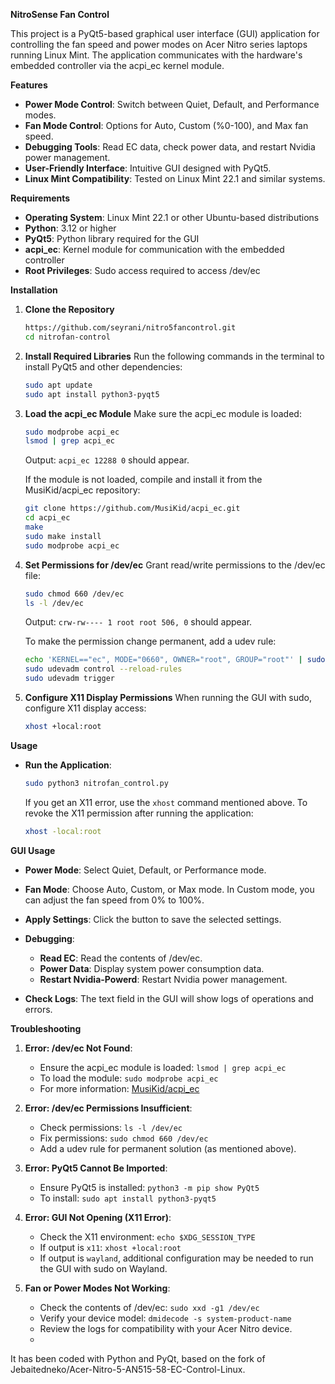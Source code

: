 **NitroSense Fan Control**

This project is a PyQt5-based graphical user interface (GUI) application for controlling the fan speed and power modes on Acer Nitro series laptops running Linux Mint. The application communicates with the hardware's embedded controller via the acpi\_ec kernel module.

**Features**

* **Power Mode Control**: Switch between Quiet, Default, and Performance modes.
* **Fan Mode Control**: Options for Auto, Custom (%0-100), and Max fan speed.
* **Debugging Tools**: Read EC data, check power data, and restart Nvidia power management.
* **User-Friendly Interface**: Intuitive GUI designed with PyQt5.
* **Linux Mint Compatibility**: Tested on Linux Mint 22.1 and similar systems.

**Requirements**

* **Operating System**: Linux Mint 22.1 or other Ubuntu-based distributions
* **Python**: 3.12 or higher
* **PyQt5**: Python library required for the GUI
* **acpi\_ec**: Kernel module for communication with the embedded controller
* **Root Privileges**: Sudo access required to access /dev/ec

**Installation**

1. **Clone the Repository**

   ```bash
   https://github.com/seyrani/nitro5fancontrol.git
   cd nitrofan-control
   ```

2. **Install Required Libraries**
   Run the following commands in the terminal to install PyQt5 and other dependencies:

   ```bash
   sudo apt update
   sudo apt install python3-pyqt5
   ```

3. **Load the acpi\_ec Module**
   Make sure the acpi\_ec module is loaded:

   ```bash
   sudo modprobe acpi_ec
   lsmod | grep acpi_ec
   ```

   Output: `acpi_ec 12288 0` should appear.

   If the module is not loaded, compile and install it from the MusiKid/acpi\_ec repository:

   ```bash
   git clone https://github.com/MusiKid/acpi_ec.git
   cd acpi_ec
   make
   sudo make install
   sudo modprobe acpi_ec
   ```

4. **Set Permissions for /dev/ec**
   Grant read/write permissions to the /dev/ec file:

   ```bash
   sudo chmod 660 /dev/ec
   ls -l /dev/ec
   ```

   Output: `crw-rw---- 1 root root 506, 0` should appear.

   To make the permission change permanent, add a udev rule:

   ```bash
   echo 'KERNEL=="ec", MODE="0660", OWNER="root", GROUP="root"' | sudo tee /etc/udev/rules.d/99-acpi_ec.rules
   sudo udevadm control --reload-rules
   sudo udevadm trigger
   ```

5. **Configure X11 Display Permissions**
   When running the GUI with sudo, configure X11 display access:

   ```bash
   xhost +local:root
   ```

**Usage**

* **Run the Application**:

  ```bash
  sudo python3 nitrofan_control.py
  ```

  If you get an X11 error, use the `xhost` command mentioned above.
  To revoke the X11 permission after running the application:

  ```bash
  xhost -local:root
  ```

**GUI Usage**

* **Power Mode**: Select Quiet, Default, or Performance mode.

* **Fan Mode**: Choose Auto, Custom, or Max mode. In Custom mode, you can adjust the fan speed from 0% to 100%.

* **Apply Settings**: Click the button to save the selected settings.

* **Debugging**:

  * **Read EC**: Read the contents of /dev/ec.
  * **Power Data**: Display system power consumption data.
  * **Restart Nvidia-Powerd**: Restart Nvidia power management.

* **Check Logs**: The text field in the GUI will show logs of operations and errors.

**Troubleshooting**

1. **Error: /dev/ec Not Found**:

   * Ensure the acpi\_ec module is loaded: `lsmod | grep acpi_ec`
   * To load the module: `sudo modprobe acpi_ec`
   * For more information: [MusiKid/acpi\_ec](https://github.com/MusiKid/acpi_ec)

2. **Error: /dev/ec Permissions Insufficient**:

   * Check permissions: `ls -l /dev/ec`
   * Fix permissions: `sudo chmod 660 /dev/ec`
   * Add a udev rule for permanent solution (as mentioned above).

3. **Error: PyQt5 Cannot Be Imported**:

   * Ensure PyQt5 is installed: `python3 -m pip show PyQt5`
   * To install: `sudo apt install python3-pyqt5`

4. **Error: GUI Not Opening (X11 Error)**:

   * Check the X11 environment: `echo $XDG_SESSION_TYPE`
   * If output is `x11`: `xhost +local:root`
   * If output is `wayland`, additional configuration may be needed to run the GUI with sudo on Wayland.

5. **Fan or Power Modes Not Working**:

   * Check the contents of /dev/ec: `sudo xxd -g1 /dev/ec`
   * Verify your device model: `dmidecode -s system-product-name`
   * Review the logs for compatibility with your Acer Nitro device.
   * 
It has been coded with Python and PyQt, based on the fork of Jebaitedneko/Acer-Nitro-5-AN515-58-EC-Control-Linux.
